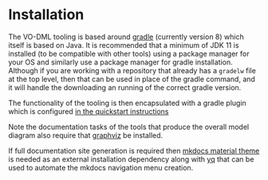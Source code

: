 Installation
============

The VO-DML tooling is based around [gradle](https://gradle.org) (currently version 8) which itself
is based on Java. It is recommended that a minimum of JDK 11 is installed 
(to be compatible with other tools) using a package manager for your OS and 
similarly use a package manager for gradle installation. Although if you are working
with a repository that already has a `gradelw` file at the top level, then that can be used
in place of the gradle command, and it will handle the downloading an running of the correct gradle version. 

The functionality of the tooling is then encapsulated with a gradle plugin which
is configured [in the quickstart instructions](QuickStart.md)

Note the documentation tasks of the tools that produce the overall model diagram also require that [graphviz](https://graphviz.org)  be installed. 

If full documentation site generation is required then [mkdocs material theme](https://squidfunk.github.io/mkdocs-material/getting-started/) is needed as an external installation dependency along with [yq](https://github.com/mikefarah/yq/#install) that can be used to automate the mkdocs navigation menu creation.